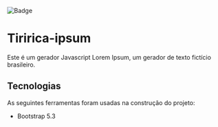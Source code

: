 
![Badge](https://img.shields.io/badge/Blog-TiriricaIpsum-%dc3545?style=for-the-badge&logo=ghost)
# Tiririca-ipsum
Este é um gerador Javascript Lorem Ipsum, um gerador de texto fictício brasileiro.

## Tecnologias
As seguintes ferramentas foram usadas na construção do projeto:
- Bootstrap 5.3
